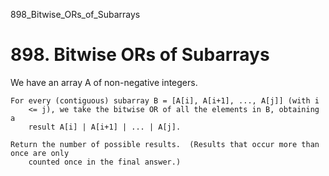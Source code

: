 898_Bitwise_ORs_of_Subarrays
# 898. Bitwise ORs of Subarrays

We have an array A of non-negative integers.

    For every (contiguous) subarray B = [A[i], A[i+1], ..., A[j]] (with i
        <= j), we take the bitwise OR of all the elements in B, obtaining a
        result A[i] | A[i+1] | ... | A[j].

    Return the number of possible results.  (Results that occur more than once are only
        counted once in the final answer.)